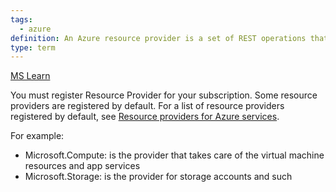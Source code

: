 ```yaml
---
tags:
  - azure
definition: An Azure resource provider is a set of REST operations that enable functionality for a specific Azure service.
type: term
---
```

[MS Learn](https://learn.microsoft.com/en-us/azure/azure-resource-manager/management/resource-providers-and-types)  

You must register Resource Provider for your subscription.
Some resource providers are registered by default. For a list of resource providers registered by default, see [Resource providers for Azure services](https://learn.microsoft.com/en-us/azure/azure-resource-manager/management/azure-services-resource-providers).

For example: 
* Microsoft.Compute: is the provider that takes care of the virtual machine resources and app services
* Microsoft.Storage: is the provider for storage accounts and such
